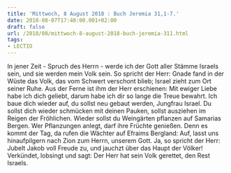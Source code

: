 ```yaml
---
title: 'Mittwoch, 8 August 2018 : Buch Jeremia 31,1-7.'
date: 2018-08-07T17:48:00.001+02:00
draft: false
url: /2018/08/mittwoch-8-august-2018-buch-jeremia-311.html
tags: 
- LECTIO
---
```


In jener Zeit - Spruch des Herrn - werde ich der Gott aller Stämme Israels sein, und sie werden mein Volk sein. So spricht der Herr: Gnade fand in der Wüste das Volk, das vom Schwert verschont blieb; Israel zieht zum Ort seiner Ruhe. Aus der Ferne ist ihm der Herr erschienen: Mit ewiger Liebe habe ich dich geliebt, darum habe ich dir so lange die Treue bewahrt. Ich baue dich wieder auf, du sollst neu gebaut werden, Jungfrau Israel. Du sollst dich wieder schmücken mit deinen Pauken, sollst ausziehen im Reigen der Fröhlichen. Wieder sollst du Weingärten pflanzen auf Samarias Bergen. Wer Pflanzungen anlegt, darf ihre Früchte genießen. Denn es kommt der Tag, da rufen die Wächter auf Efraims Bergland: Auf, lasst uns hinaufpilgern nach Zion zum Herrn, unserem Gott. Ja, so spricht der Herr: Jubelt Jakob voll Freude zu, und jauchzt über das Haupt der Völker! Verkündet, lobsingt und sagt: Der Herr hat sein Volk gerettet, den Rest Israels.